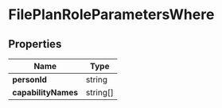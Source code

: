 # FilePlanRoleParametersWhere

## Properties
| Name                | Type     |
|---------------------|----------|
| **personId**        | string   |
| **capabilityNames** | string[] |


